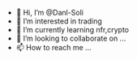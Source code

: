 - 👋 Hi, I’m @Danl-Soli
- 👀 I’m interested in trading
- 🌱 I’m currently learning nfr,crypto
- 💞️ I’m looking to collaborate on ...
- 📫 How to reach me ...

<!---
Danl-Soli/Danl-Soli is a ✨ special ✨ repository because its `README.md` (this file) appears on your GitHub profile.
You can click the Preview link to take a look at your changes.
--->
